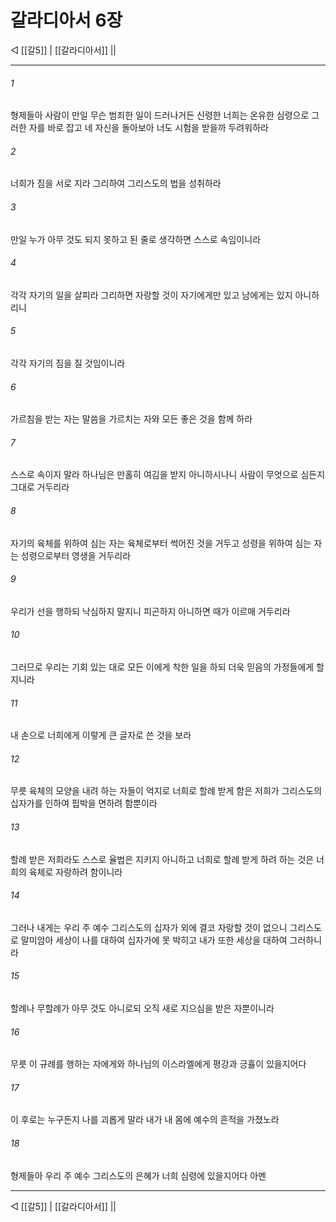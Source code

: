 # 갈라디아서 6장

◁ [[갈5]] | [[갈라디아서]] ||
***

###### 1
형제들아 사람이 만일 무슨 범죄한 일이 드러나거든 신령한 너희는 온유한 심령으로 그러한 자를 바로 잡고 네 자신을 돌아보아 너도 시험을 받을까 두려워하라

###### 2
너희가 짐을 서로 지라 그리하여 그리스도의 법을 성취하라

###### 3
만일 누가 아무 것도 되지 못하고 된 줄로 생각하면 스스로 속임이니라

###### 4
각각 자기의 일을 살피라 그리하면 자랑할 것이 자기에게만 있고 남에게는 있지 아니하리니

###### 5
각각 자기의 짐을 질 것임이니라

###### 6
가르침을 받는 자는 말씀을 가르치는 자와 모든 좋은 것을 함께 하라

###### 7
스스로 속이지 말라 하나님은 만홀히 여김을 받지 아니하시나니 사람이 무엇으로 심든지 그대로 거두리라

###### 8
자기의 육체를 위하여 심는 자는 육체로부터 썩어진 것을 거두고 성령을 위하여 심는 자는 성령으로부터 영생을 거두리라

###### 9
우리가 선을 행하되 낙심하지 말지니 피곤하지 아니하면 때가 이르매 거두리라

###### 10
그러므로 우리는 기회 있는 대로 모든 이에게 착한 일을 하되 더욱 믿음의 가정들에게 할지니라

###### 11
내 손으로 너희에게 이렇게 큰 글자로 쓴 것을 보라

###### 12
무릇 육체의 모양을 내려 하는 자들이 억지로 너희로 할례 받게 함은 저희가 그리스도의 십자가를 인하여 핍박을 면하려 함뿐이라

###### 13
할례 받은 저희라도 스스로 율법은 지키지 아니하고 너희로 할례 받게 하려 하는 것은 너희의 육체로 자랑하려 함이니라

###### 14
그러나 내게는 우리 주 예수 그리스도의 십자가 외에 결코 자랑할 것이 없으니 그리스도로 말미암아 세상이 나를 대하여 십자가에 못 박히고 내가 또한 세상을 대하여 그러하니라

###### 15
할례나 무할례가 아무 것도 아니로되 오직 새로 지으심을 받은 자뿐이니라

###### 16
무릇 이 규례를 행하는 자에게와 하나님의 이스라엘에게 평강과 긍휼이 있을지어다

###### 17
이 후로는 누구든지 나를 괴롭게 말라 내가 내 몸에 예수의 흔적을 가졌노라

###### 18
형제들아 우리 주 예수 그리스도의 은혜가 너희 심령에 있을지어다 아멘

***
◁ [[갈5]] | [[갈라디아서]] ||